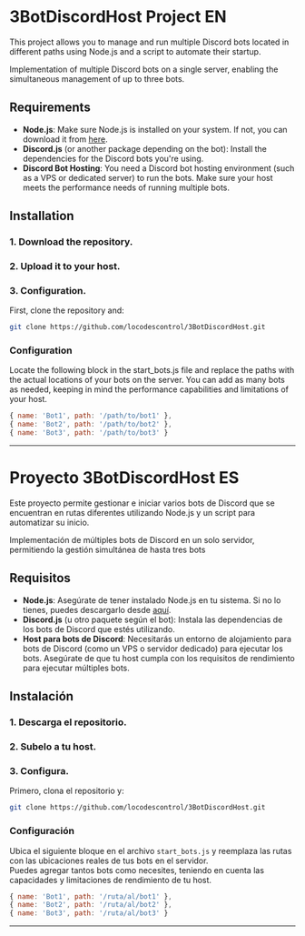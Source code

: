 # 3BotDiscordHost Project EN

This project allows you to manage and run multiple Discord bots located in different paths using Node.js and a script to automate their startup.

Implementation of multiple Discord bots on a single server, enabling the simultaneous management of up to three bots.

## Requirements

- **Node.js**: Make sure Node.js is installed on your system. If not, you can download it from [here](https://nodejs.org/).
- **Discord.js** (or another package depending on the bot): Install the dependencies for the Discord bots you're using.
- **Discord Bot Hosting**: You need a Discord bot hosting environment (such as a VPS or dedicated server) to run the bots. Make sure your host meets the performance needs of running multiple bots.

## Installation

### 1. Download the repository.
### 2. Upload it to your host.
### 3. Configuration.

First, clone the repository and:

```bash
git clone https://github.com/locodescontrol/3BotDiscordHost.git
```

### Configuration
Locate the following block in the start_bots.js file and replace the paths with the actual locations of your bots on the server.
You can add as many bots as needed, keeping in mind the performance capabilities and limitations of your host.
```javascript
{ name: 'Bot1', path: '/path/to/bot1' },
{ name: 'Bot2', path: '/path/to/bot2' },
{ name: 'Bot3', path: '/path/to/bot3' }
```



---

# Proyecto 3BotDiscordHost ES

Este proyecto permite gestionar e iniciar varios bots de Discord que se encuentran en rutas diferentes utilizando Node.js y un script para automatizar su inicio.

Implementación de múltiples bots de Discord en un solo servidor, permitiendo la gestión simultánea de hasta tres bots

## Requisitos

- **Node.js**: Asegúrate de tener instalado Node.js en tu sistema. Si no lo tienes, puedes descargarlo desde [aquí](https://nodejs.org/).
- **Discord.js** (u otro paquete según el bot): Instala las dependencias de los bots de Discord que estés utilizando.
- **Host para bots de Discord**: Necesitarás un entorno de alojamiento para bots de Discord (como un VPS o servidor dedicado) para ejecutar los bots. Asegúrate de que tu host cumpla con los requisitos de rendimiento para ejecutar múltiples bots.

## Instalación

### 1. Descarga el repositorio.
### 2. Subelo a tu host.
### 3. Configura.

Primero, clona el repositorio y:

```bash
git clone https://github.com/locodescontrol/3BotDiscordHost.git
```

### Configuración

Ubica el siguiente bloque en el archivo `start_bots.js` y reemplaza las rutas con las ubicaciones reales de tus bots en el servidor.  
Puedes agregar tantos bots como necesites, teniendo en cuenta las capacidades y limitaciones de rendimiento de tu host.

```javascript
{ name: 'Bot1', path: '/ruta/al/bot1' },
{ name: 'Bot2', path: '/ruta/al/bot2' },
{ name: 'Bot3', path: '/ruta/al/bot3' }
```
---

